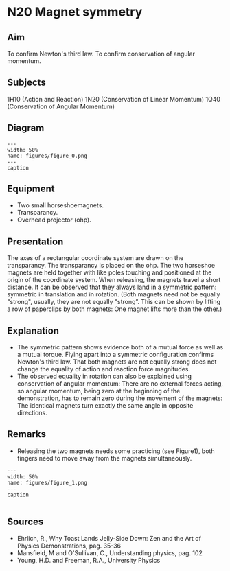 # N20 Magnet symmetry 
    
  
## Aim   
 To confirm Newton's third law. To confirm conservation of angular momentum.    
  
## Subjects   
 1H10 (Action and Reaction) 1N20 (Conservation of Linear Momentum) 1Q40 (Conservation of Angular Momentum)   
  
## Diagram   
   
```{figure} figures/figure_0.png  
---  
width: 50%  
name: figures/figure_0.png  
---  
caption  
``` 
      
  
## Equipment   
 
 *  Two small horseshoemagnets. 
 *  Transparancy. 
 *  Overhead projector (ohp).
     
  
## Presentation   
 The axes of a rectangular coordinate system are drawn on the transparancy. The transparancy is placed on the ohp. The two horseshoe magnets are held together with like poles touching and positioned at the origin of the coordinate system. When releasing, the magnets travel a short distance. It can be observed that they always land in a symmetric pattern: symmetric in translation and in rotation. (Both magnets need not be equally "strong", usually, they are not equally "strong”. This can be shown by lifting a row of paperclips by both magnets: One magnet lifts more than the other.)    
  
## Explanation   
 
 *  The symmetric pattern shows evidence both of a mutual force as well as a mutual torque. Flying apart into a symmetric configuration confirms Newton's third law. That both magnets are not equally strong does not change the equality of action and reaction force magnitudes. 
 *  The observed equality in rotation can also be explained using conservation of angular momentum: There are no external forces acting, so angular momentum, being zero at the beginning of the demonstration, has to remain zero during the movement of the magnets: The identical magnets turn exactly the same angle in opposite directions.
   
  
## Remarks   
 
 *  Releasing the two magnets needs some practicing (see Figure1), both fingers need to move away from the magnets simultaneously.    
```{figure} figures/figure_1.png  
---  
width: 50%  
name: figures/figure_1.png  
---  
caption
  
``` 
   
  
## Sources   
 
 *  Ehrlich, R., Why Toast Lands Jelly-Side Down: Zen and the Art of Physics Demonstrations, pag. 35-36 
 *  Mansfield, M and O'Sullivan, C., Understanding physics, pag. 102 
 *  Young, H.D. and Freeman, R.A., University Physics
  